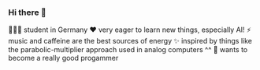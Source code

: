 ### Hi there 👋
👩🏻‍🎓 student in Germany
♥ very eager to learn new things, especially AI!
⚡ music and caffeine are the best sources of energy
✨ inspired by things like the parabolic-multiplier approach used in analog computers ^^
👾 wants to become a really good progammer 

<!--
**FragNichtWasFuerSaft/FragNichtWasFuerSaft** is a ✨ _special_ ✨ repository because its `README.md` (this file) appears on your GitHub profile.

Here are some ideas to get you started:

- 🔭 I’m currently working on ...
- 🌱 I’m currently learning ...
- 👯 I’m looking to collaborate on ...
- 🤔 I’m looking for help with ...
- 💬 Ask me about ...
- 📫 How to reach me: ...
- 😄 Pronouns: ...
- ⚡ Fun fact: ...
-->
